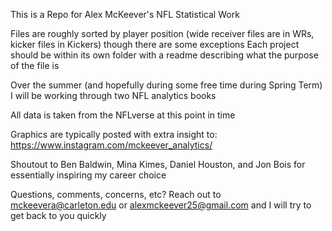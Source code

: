 This is a Repo for Alex McKeever's NFL Statistical Work

Files are roughly sorted by player position (wide receiver files are in WRs, kicker files in Kickers) though there are some exceptions
Each project should be within its own folder with a readme describing what the purpose of the file is

Over the summer (and hopefully during some free time during Spring Term) I will be working through two NFL analytics books

All data is taken from the NFLverse at this point in time

Graphics are typically posted with extra insight to: https://www.instagram.com/mckeever_analytics/

Shoutout to Ben Baldwin, Mina Kimes, Daniel Houston, and Jon Bois for essentially inspiring my career choice

Questions, comments, concerns, etc?
  Reach out to mckeevera@carleton.edu or alexmckeever25@gmail.com and I will try to get back to you quickly

